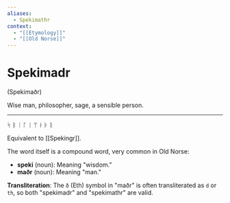 ```yaml
---
aliases:
  - Spekimathr
context:
  - "[[Etymology]]"
  - "[[Old Norse]]"
---
```


# Spekimadr

(Spekimaðr)

Wise man, philosopher, sage, a sensible person.

---

ᛋ ᛒ ᛁ ᚴ ᛁ ᛘ ᛅ ᚦ ᚱ

Equivalent to [[Spekingr]].

The word itself is a compound word, very common in Old Norse:

- **speki** (noun): Meaning "wisdom."
- **maðr** (noun): Meaning "man."

**Transliteration**: The `ð` (Eth) symbol in "maðr" is often transliterated as `d` or `th`, so both "spekimadr" and "spekimathr" are valid.
